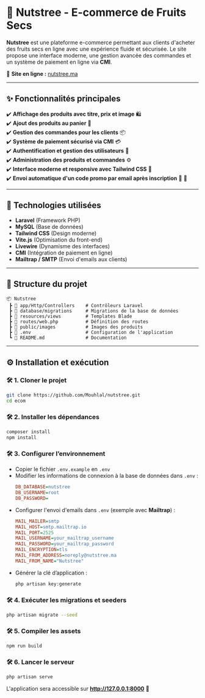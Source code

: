 # 🌰 Nutstree - E-commerce de Fruits Secs  

**Nutstree** est une plateforme e-commerce permettant aux clients d'acheter des fruits secs en ligne avec une expérience fluide et sécurisée. Le site propose une interface moderne, une gestion avancée des commandes et un système de paiement en ligne via **CMI**.  

📍 **Site en ligne :** [nutstree.ma](https://nutstree.ma)  

---

## ✨ Fonctionnalités principales  

✔️ **Affichage des produits avec titre, prix et image** 🛍️  
✔️ **Ajout des produits au panier** 🛒  
✔️ **Gestion des commandes pour les clients** 📦  
✔️ **Système de paiement sécurisé via CMI** 💳  
✔️ **Authentification et gestion des utilisateurs** 🔐  
✔️ **Administration des produits et commandes** ⚙️  
✔️ **Interface moderne et responsive avec Tailwind CSS** 🎨  
✔️ **Envoi automatique d'un code promo par email après inscription** 📧 🎁  

---

## 🚀 Technologies utilisées  

- **Laravel** (Framework PHP)  
- **MySQL** (Base de données)  
- **Tailwind CSS** (Design moderne)  
- **Vite.js** (Optimisation du front-end)  
- **Livewire** (Dynamisme des interfaces)  
- **CMI** (Intégration de paiement en ligne)  
- **Mailtrap / SMTP** (Envoi d'emails aux clients)  

---

## 📂 Structure du projet  

```
📦 Nutstree  
 ┣ 📂 app/Http/Controllers    # Contrôleurs Laravel  
 ┣ 📂 database/migrations     # Migrations de la base de données  
 ┣ 📂 resources/views         # Templates Blade  
 ┣ 📂 routes/web.php          # Définition des routes  
 ┣ 📂 public/images           # Images des produits  
 ┣ 📜 .env                    # Configuration de l'application  
 ┗ 📜 README.md               # Documentation  
```  

---

## ⚙️ Installation et exécution  

### 🛠️ 1. Cloner le projet  
```bash
git clone https://github.com/Mouhlal/nutstree.git
cd ecom
```  

### 🛠️ 2. Installer les dépendances  
```bash
composer install
npm install
```  

### 🛠️ 3. Configurer l’environnement  
- Copier le fichier `.env.example` en `.env`  
- Modifier les informations de connexion à la base de données dans `.env` :  
  ```ini
  DB_DATABASE=nutstree
  DB_USERNAME=root
  DB_PASSWORD=
  ```  
- Configurer l'envoi d'emails dans `.env` (exemple avec **Mailtrap**) :  
  ```ini
  MAIL_MAILER=smtp
  MAIL_HOST=smtp.mailtrap.io
  MAIL_PORT=2525
  MAIL_USERNAME=your_mailtrap_username
  MAIL_PASSWORD=your_mailtrap_password
  MAIL_ENCRYPTION=tls
  MAIL_FROM_ADDRESS=noreply@nutstree.ma
  MAIL_FROM_NAME="Nutstree"
  ```  
- Générer la clé d’application :  
  ```bash
  php artisan key:generate
  ```  

### 🛠️ 4. Exécuter les migrations et seeders  
```bash
php artisan migrate --seed
```  

### 🛠️ 5. Compiler les assets  
```bash
npm run build
```  

### 🛠️ 6. Lancer le serveur  
```bash
php artisan serve
```  
L'application sera accessible sur **http://127.0.0.1:8000** 🚀  
